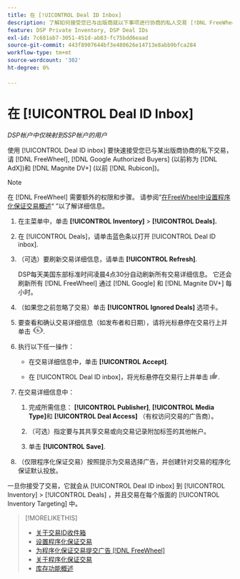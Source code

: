 ```yaml
---
title: 在 [!UICONTROL Deal ID Inbox]
description: 了解如何接受您已与出版商就以下事项进行协商的私人交易 [!DNL FreeWheel], [!DNL Google Authorized Buyers] (以前称为 [!DNL AdX]), and [!DNL Magnite DV+] (以前 [!DNL Rubicon])。
feature: DSP Private Inventory, DSP Deal IDs
exl-id: 7c681ab7-3051-451d-ab83-fc75bdd6eaad
source-git-commit: 443f8907644bf3e480626e14713e8abb9bfca284
workflow-type: tm+mt
source-wordcount: '302'
ht-degree: 0%

---
```


# 在 [!UICONTROL Deal ID Inbox]

*DSP帐户中仅映射到SSP帐户的用户*

使用 [!UICONTROL Deal ID inbox] 要快速接受您已与某出版商协商的私下交易，请 [!DNL FreeWheel], [!DNL Google Authorized Buyers] (以前称为 [!DNL AdX])和 [!DNL Magnite DV+] (以前 [!DNL Rubicon])。

>[!NOTE]
>
>在 [!DNL FreeWheel] 需要额外的权限和步骤。 请参阅“[在FreeWheel中设置程序化保证交易概述](freewheel-overview.md)“ ”以了解详细信息。

1. 在主菜单中，单击 **[!UICONTROL Inventory]** > **[!UICONTROL Deals].**

1. 在 [!UICONTROL Deals]，请单击蓝色条以打开 [!UICONTROL Deal ID inbox].

1. （可选）要刷新交易详细信息，请单击 **[!UICONTROL Refresh]**.

   DSP每天美国东部标准时间凌晨4点30分自动刷新所有交易详细信息。 它还会刷新所有 [!DNL FreeWheel] 通过 [!DNL Google] 和 [!DNL Magnite DV+] 每小时。

1. （如果您之前忽略了交易）单击 **[!UICONTROL Ignored Deals]** 选项卡。

1. 要查看和确认交易详细信息（如发布者和日期），请将光标悬停在交易行上并单击 ![审阅](/help/dsp/assets/review.png).

1. 执行以下任一操作：

   * 在交易详细信息中，单击 **[!UICONTROL Accept]**.

   * 在 [!UICONTROL Deal ID inbox]，将光标悬停在交易行上并单击 ![接受](/help/dsp/assets/accept.png).

1. 在交易详细信息中：
   1. 完成所需信息： **[!UICONTROL Publisher]**, **[!UICONTROL Media Type]**&#x200B;和 **[!UICONTROL Deal Access]** （有权访问交易的广告商）。
   1. （可选）指定要与其共享交易或向交易记录附加标签的其他帐户。

   1. 单击 **[!UICONTROL Save]**.

1. （仅限程序化保证交易）按照提示为交易选择广告，并创建针对交易的程序化保证默认投放。

一旦你接受了交易，它就会从 [!UICONTROL Deal ID inbox] 到 [!UICONTROL Inventory] > [!UICONTROL Deals] ，并且交易在每个版面的 [!UICONTROL Inventory Targeting] 中。

>[!MORELIKETHIS]
>
>* [关于交易ID收件箱](deal-id-inbox-about.md)
>* [设置程序化保证交易](programmatic-guaranteed-set-up.md)
>* [为程序化保证交易提交广告 [!DNL FreeWheel]](freewheel-submit.md)
>* [关于程序化保证交易](programmatic-guaranteed-about.md)
>* [库存功能概述](inventory-overview.md)

